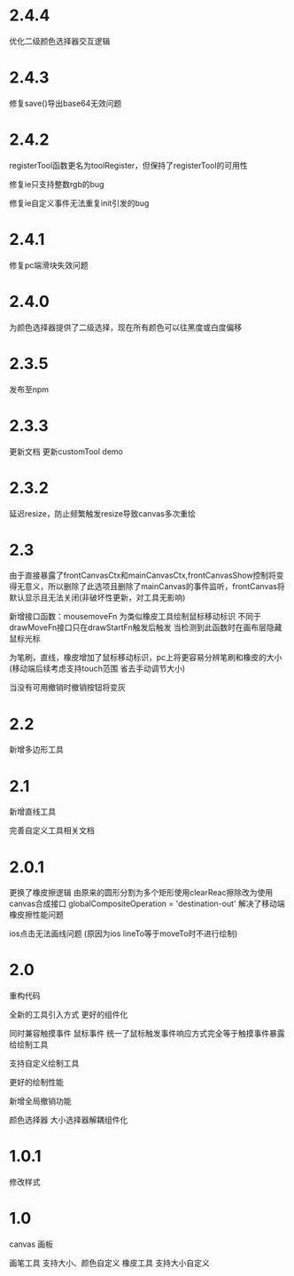 # 2.4.4

优化二级颜色选择器交互逻辑

# 2.4.3

修复save()导出base64无效问题

# 2.4.2

registerTool函数更名为toolRegister，但保持了registerTool的可用性

修复ie只支持整数rgb的bug

修复ie自定义事件无法重复init引发的bug

# 2.4.1

修复pc端滑块失效问题

# 2.4.0

为颜色选择器提供了二级选择，现在所有颜色可以往黑度或白度偏移

# 2.3.5

发布至npm

# 2.3.3

更新文档
更新customTool demo

# 2.3.2

延迟resize，防止频繁触发resize导致canvas多次重绘

# 2.3

由于直接暴露了frontCanvasCtx和mainCanvasCtx,frontCanvasShow控制将变得无意义，所以删除了此选项且删除了mainCanvas的事件监听，frontCanvas将默认显示且无法关闭(非破坏性更新，对工具无影响)

新增接口函数：mousemoveFn 为类似橡皮工具绘制鼠标移动标识 不同于drawMoveFn接口只在drawStartFn触发后触发 当检测到此函数时在画布层隐藏鼠标光标

为笔刷，直线，橡皮增加了鼠标移动标识，pc上将更容易分辨笔刷和橡皮的大小(移动端后续考虑支持touch范围 省去手动调节大小)

当没有可用撤销时撤销按钮将变灰

# 2.2

新增多边形工具

# 2.1

新增直线工具

完善自定义工具相关文档

# 2.0.1

更换了橡皮擦逻辑
由原来的圆形分割为多个矩形使用clearReac擦除改为使用canvas合成接口 globalCompositeOperation = 'destination-out' 解决了移动端橡皮擦性能问题

ios点击无法画线问题 (原因为ios lineTo等于moveTo时不进行绘制)

# 2.0

重构代码

全新的工具引入方式 更好的组件化

同时兼容触摸事件 鼠标事件
统一了鼠标触发事件响应方式完全等于触摸事件暴露给绘制工具

支持自定义绘制工具

更好的绘制性能

新增全局撤销功能

颜色选择器 大小选择器解耦组件化

# 1.0.1

修改样式

# 1.0

canvas 画板

画笔工具 支持大小、颜色自定义 橡皮工具 支持大小自定义